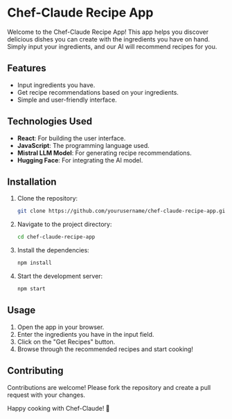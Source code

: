 
# Chef-Claude Recipe App

Welcome to the Chef-Claude Recipe App! This app helps you discover delicious dishes you can create with the ingredients you have on hand. Simply input your ingredients, and our AI will recommend recipes for you.

## Features

- Input ingredients you have.
- Get recipe recommendations based on your ingredients.
- Simple and user-friendly interface.

## Technologies Used

- **React**: For building the user interface.
- **JavaScript**: The programming language used.
- **Mistral LLM Model**: For generating recipe recommendations.
- **Hugging Face**: For integrating the AI model.

## Installation

1. Clone the repository:
   ```bash
   git clone https://github.com/yourusername/chef-claude-recipe-app.git
   ```
2. Navigate to the project directory:
   ```bash
   cd chef-claude-recipe-app
   ```
3. Install the dependencies:
   ```bash
   npm install
   ```
4. Start the development server:
   ```bash
   npm start
   ```

## Usage

1. Open the app in your browser.
2. Enter the ingredients you have in the input field.
3. Click on the "Get Recipes" button.
4. Browse through the recommended recipes and start cooking!

## Contributing

Contributions are welcome! Please fork the repository and create a pull request with your changes.

Happy cooking with Chef-Claude! 🍳
